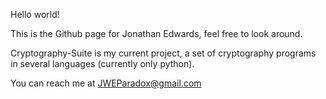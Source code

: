Hello world!

This is the Github page for Jonathan Edwards, feel free to look around.

Cryptography-Suite is my current project, a set of cryptography programs in several languages (currently only python).

You can reach me at JWEParadox@gmail.com

<!--
**ParadoxEngineer/ParadoxEngineer** is a ✨ _special_ ✨ repository because its `README.md` (this file) appears on your GitHub profile.
### Hi there 👋
Here are some ideas to get you started:

- 🔭 I’m currently working on ...
- 🌱 I’m currently learning ...
- 👯 I’m looking to collaborate on ...
- 🤔 I’m looking for help with ...
- 💬 Ask me about ...
- 📫 How to reach me: ...
- 😄 Pronouns: ...
- ⚡ Fun fact: ...
-->

